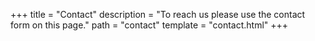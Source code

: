 +++
title = "Contact"
description = "To reach us please use the contact form on this page."
path = "contact"
template = "contact.html"
+++